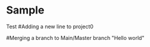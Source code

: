 # Sample
Test
#Adding a new line to project0

#Merging a branch to Main/Master branch
"Hello world"
